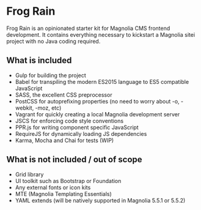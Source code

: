 # Frog Rain

Frog Rain is an opinionated starter kit for Magnolia CMS frontend development. It contains everything necessary to kickstart a Magnolia sitei project with no Java coding required.

## What is included
* Gulp for building the project
* Babel for transpiling the modern ES2015 language to ES5 compatible JavaScript
* SASS, the excellent CSS preprocessor
* PostCSS for autoprefixing properties (no need to worry about -o, -webkit, -moz, etc)
* Vagrant for quickly creating a local Magnolia development server
* JSCS for enforcing code style conventions
* PPR.js for writing component specific JavaScript
* RequireJS for dynamically loading JS dependencies
* Karma, Mocha and Chai for tests (WIP)

## What is not included / out of scope
* Grid library
* UI toolkit such as Bootstrap or Foundation
* Any external fonts or icon kits
* MTE (Magnolia Templating Essentials)
* YAML extends (will be natively supported in Magnolia 5.5.1 or 5.5.2)

